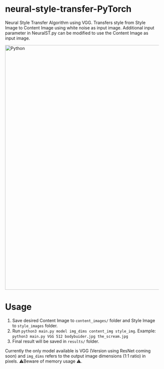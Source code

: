 # neural-style-transfer-PyTorch
Neural Style Transfer Algorithm using VGG.
Transfers style from Style Image to Content Image using white noise as input image. Additional input parameter in NeuralST.py can be modified to use the Content Image as input image.

<img align="middle" alt="Python" width="800px" src="NSTchart.svg" />

# Usage
1. Save desired Content Image to `content_images/` folder and Style Image to `style_images` folder. 
2. Run `python3 main.py model img_dims content_img style_img`. Example: `python3 main.py VGG 512 bodybuider.jpg the_scream.jpg`
3. Final result will be saved in `results/` folder.

Currently the only model available is VGG (Version using ResNet coming soon) and `img_dims` refers to the output image dimensions (1:1 ratio) in pixels. 
⚠️Beware of memory usage ⚠️.
